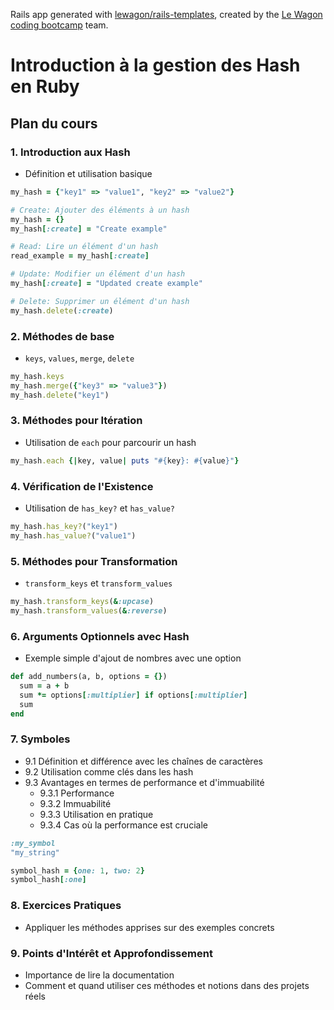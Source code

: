 Rails app generated with [lewagon/rails-templates](https://github.com/lewagon/rails-templates), created by the [Le Wagon coding bootcamp](https://www.lewagon.com) team.

# Introduction à la gestion des Hash en Ruby

## Plan du cours

### 1. Introduction aux Hash
- Définition et utilisation basique

```ruby
my_hash = {"key1" => "value1", "key2" => "value2"}

# Create: Ajouter des éléments à un hash
my_hash = {}
my_hash[:create] = "Create example"

# Read: Lire un élément d'un hash
read_example = my_hash[:create]

# Update: Modifier un élément d'un hash
my_hash[:create] = "Updated create example"

# Delete: Supprimer un élément d'un hash
my_hash.delete(:create)
```

### 2. Méthodes de base
- `keys`, `values`, `merge`, `delete`

```ruby
my_hash.keys
my_hash.merge({"key3" => "value3"})
my_hash.delete("key1")
```

### 3. Méthodes pour Itération
- Utilisation de `each` pour parcourir un hash

```ruby
my_hash.each {|key, value| puts "#{key}: #{value}"}
```

### 4. Vérification de l'Existence
- Utilisation de `has_key?` et `has_value?`

```ruby
my_hash.has_key?("key1")
my_hash.has_value?("value1")
```

### 5. Méthodes pour Transformation
- `transform_keys` et `transform_values`

```ruby
my_hash.transform_keys(&:upcase)
my_hash.transform_values(&:reverse)
```

### 6. Arguments Optionnels avec Hash
- Exemple simple d'ajout de nombres avec une option

```ruby
def add_numbers(a, b, options = {})
  sum = a + b
  sum *= options[:multiplier] if options[:multiplier]
  sum
end
```

### 7. Symboles
- 9.1 Définition et différence avec les chaînes de caractères
- 9.2 Utilisation comme clés dans les hash
- 9.3 Avantages en termes de performance et d'immuabilité
  - 9.3.1 Performance
  - 9.3.2 Immuabilité
  - 9.3.3 Utilisation en pratique
  - 9.3.4 Cas où la performance est cruciale

```ruby
:my_symbol
"my_string"

symbol_hash = {one: 1, two: 2}
symbol_hash[:one]
```

### 8. Exercices Pratiques
- Appliquer les méthodes apprises sur des exemples concrets

### 9. Points d'Intérêt et Approfondissement
- Importance de lire la documentation
- Comment et quand utiliser ces méthodes et notions dans des projets réels